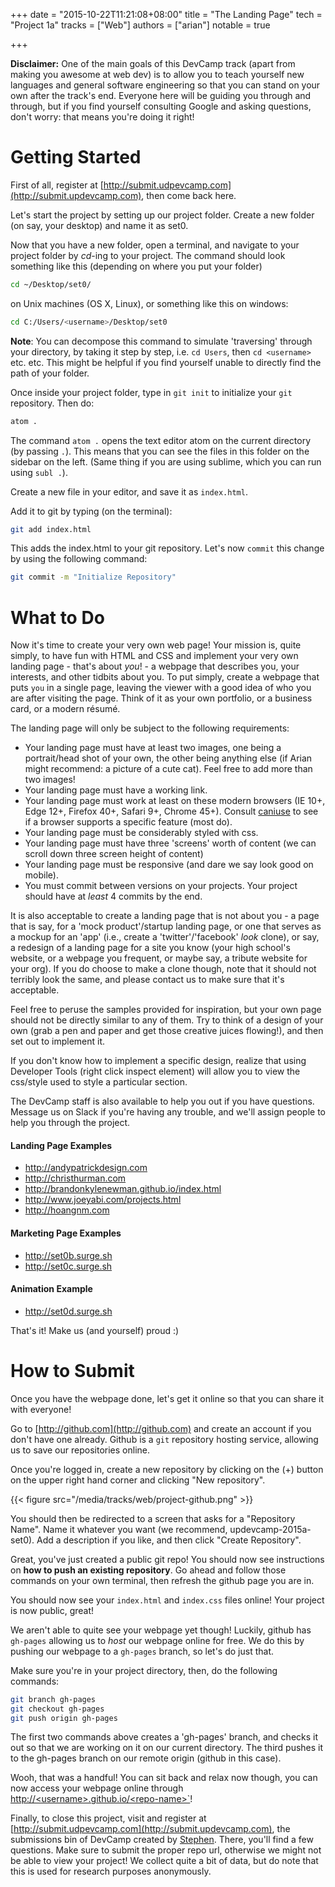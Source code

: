 +++
date = "2015-10-22T11:21:08+08:00"
title = "The Landing Page"
tech = "Project 1a"
tracks = ["Web"]
authors = ["arian"]
notable = true

+++

__Disclaimer:__ One of the main goals of this DevCamp track (apart from making you awesome at web dev) is to allow you to teach yourself new languages and general software engineering so that you can stand on your own after the track's end. Everyone here will be guiding you through and through, but if you find yourself consulting Google and asking questions, don't worry: that means you're doing it right!

# Getting Started

First of all, register at [http://submit.udpevcamp.com](http://submit.updevcamp.com), then come back here.

Let's start the project by setting up our project folder. Create a new folder (on say, your desktop) and name it as set0.

Now that you have a new folder, open a terminal, and navigate to your project folder by _cd_-ing to your project. The command should look something like this (depending on where you put your folder)

~~~bash
cd ~/Desktop/set0/
~~~

on Unix machines (OS X, Linux), or something like this on windows:

~~~bash
cd C:/Users/<username>/Desktop/set0
~~~

__Note__: You can decompose this command to simulate 'traversing' through your directory, by taking it step by step, i.e. `cd Users`, then `cd <username>` etc. etc. This might be helpful if you find yourself unable to directly find the path of your folder.

Once inside your project folder, type in `git init` to initialize your `git` repository. Then do:

~~~bash
atom .
~~~

The command `atom .` opens the text editor atom on the current directory (by passing `.`). This means that you can see the files in this folder on the sidebar on the left. (Same thing if you are using sublime, which you can run using `subl .`).

Create a new file in your editor, and save it as `index.html`.

Add it to git by typing (on the terminal):

~~~bash
git add index.html
~~~

This adds the index.html to your git repository. Let's now `commit` this change by using the following command:

~~~bash
git commit -m "Initialize Repository"
~~~

# What to Do

Now it's time to create your very own web page! Your mission is, quite simply, to have fun with HTML and CSS and implement your very own landing page - that's about _you_! - a webpage that describes you, your interests, and other tidbits about you. To put simply, create a webpage that puts `you` in a single page, leaving the viewer with a good idea of who you are after visiting the page. Think of it as your own portfolio, or a business card, or a modern résumé.

The landing page will only be subject to the following requirements:

- Your landing page must have at least two images, one being a portrait/head shot of your own, the other being anything else (if Arian might recommend: a picture of a cute cat). Feel free to add more than two images!
- Your landing page must have a working link.
- Your landing page must work at least on these modern browsers (IE 10+, Edge 12+, Firefox 40+, Safari 9+, Chrome 45+). Consult [caniuse](http://caniuse.com/) to see if a browser supports a specific feature (most do).
- Your landing page must be considerably styled with css.
- Your landing page must have three 'screens' worth of content (we can scroll down three screen height of content)
- Your landing page must be responsive (and dare we say look good on mobile).
- You must commit between versions on your projects. Your project should have at _least_ 4 commits by the end.

It is also acceptable to create a landing page that is not about you - a page that is say, for a 'mock product'/startup landing page, or one that serves as a mockup for an 'app' (i.e., create a 'twitter'/'facebook' _look_ clone), or say, a redesign of a landing page for a site you know (your high school's website, or a webpage you frequent, or maybe say, a tribute website for your org). If you do choose to make a clone though, note that it should not terribly look the same, and please contact us to make sure that it's acceptable.

Feel free to peruse the samples provided for inspiration, but your own page should not be directly similar to any of them. Try to think of a design of your own (grab a pen and paper and get those creative juices flowing!), and then set out to implement it.

If you don't know how to implement a specific design, realize that using Developer Tools (right click inspect element) will allow you to view the css/style used to style a particular section.

The DevCamp staff is also available to help you out if you have questions. Message us on Slack if you're having any trouble, and we'll assign people to help you through the project.

#### Landing Page Examples

- http://andypatrickdesign.com
- http://christhurman.com
- http://brandonkylenewman.github.io/index.html
- http://www.joeyabi.com/projects.html
- http://hoangnm.com

#### Marketing Page Examples
- http://set0b.surge.sh
- http://set0c.surge.sh

#### Animation Example
- http://set0d.surge.sh

That's it! Make us (and yourself) proud :)

# How to Submit

Once you have the webpage done, let's get it online so that you can share it with everyone!

Go to [http://github.com](http://github.com) and create an account if you don't have one already. Github is a `git` repository hosting service, allowing us to save our repositories online.

Once you're logged in, create a new repository by clicking on the (+) button on the upper right hand corner and clicking "New repository".

{{< figure src="/media/tracks/web/project-github.png" >}}

You should then be redirected to a screen that asks for a "Repository Name". Name it whatever you want (we recommend, updevcamp-2015a-set0). Add a description if you like, and then click "Create Repository".

Great, you've just created a public git repo! You should now see instructions on __how to push an existing repository__. Go ahead and follow those commands on your own terminal, then refresh the github page you are in.

You should now see your `index.html` and `index.css` files online! Your project is now public, great!

We aren't able to quite see your webpage yet though! Luckily, github has `gh-pages` allowing us to _host_ our webpage online for free. We do this by pushing our webpage to a `gh-pages` branch, so let's do just that.

Make sure you're in your project directory, then, do the following commands:

~~~bash
git branch gh-pages
git checkout gh-pages
git push origin gh-pages
~~~

The first two commands above creates a 'gh-pages' branch, and checks it out so that we are working on it on our current directory. The third pushes it to the gh-pages branch on our remote origin (github in this case).

Wooh, that was a handful! You can sit back and relax now though, you can now access your webpage online through [http://\<username>.github.io/\<repo-name>`](#)!

Finally, to close this project, visit and register at [http://submit.udpevcamp.com](http://submit.updevcamp.com), the submissions bin of DevCamp created by [Stephen](/authors/stephen). There, you'll find a few questions. Make sure to submit the proper repo url, otherwise we might not be able to view your project! We collect quite a bit of data, but do note that this is used for research purposes anonymously.
